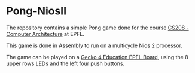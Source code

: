 # Pong-NiosII

The repository contains a simple Pong game done for the course [CS208 - Computer Architecture](http://edu.epfl.ch/coursebook/en/computer-architecture-CS-208) at EPFL. 

This game is done in Assembly to run on a multicycle Nios 2 processor.    

The game can be played on a [Gecko 4 Education EPFL  Board](https://gecko-wiki.ti.bfh.ch/geck4education_epfl:start), using the 8 upper rows LEDs and the left four push buttons.


